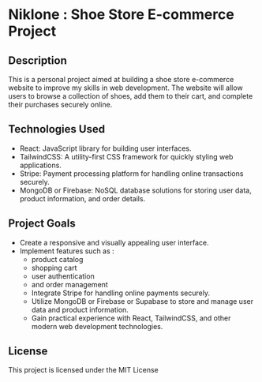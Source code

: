 # Niklone : Shoe Store E-commerce Project

## Description

This is a personal project aimed at building a shoe store e-commerce website to improve my skills in web development.
The website will allow users to browse a collection of shoes, add them to their cart, and complete their purchases securely online.

## Technologies Used

- React: JavaScript library for building user interfaces.
- TailwindCSS: A utility-first CSS framework for quickly styling web applications.
- Stripe: Payment processing platform for handling online transactions securely.
- MongoDB or Firebase: NoSQL database solutions for storing user data, product information, and order details.

## Project Goals

- Create a responsive and visually appealing user interface.
- Implement features such as :
  - product catalog
  - shopping cart
  - user authentication
  - and order management
  - Integrate Stripe for handling online payments securely.
  - Utilize MongoDB or Firebase or Supabase to store and manage user data and product information.
  - Gain practical experience with React, TailwindCSS, and other modern web development technologies.

## License

This project is licensed under the MIT License
